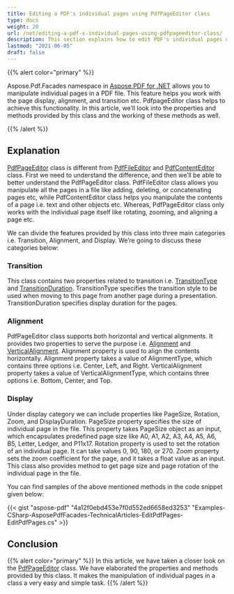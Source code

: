 ```yaml
---
title: Editing a PDF's individual pages using PdfPageEditor class
type: docs
weight: 20
url: /net/editing-a-pdf-s-individual-pages-using-pdfpageeditor-class/
description: This section explains how to edit PDF's individual pages using PdfPageEditor class.
lastmod: "2021-06-05"
draft: false
---
```


{{% alert color="primary" %}}

Aspose.Pdf.Facades namespace in [Aspose.PDF for .NET](/pdf/net/) allows you to manipulate individual pages in a PDF file. This feature helps you work with the page display, alignment, and transition etc. PdfpageEditor class helps to achieve this functionality. In this article, we’ll look into the properties and methods provided by this class and the working of these methods as well.

{{% /alert %}}

## Explanation

[PdfPageEditor](http://www.aspose.com/api/net/pdf/aspose.pdf.facades/pdfpageeditor) class is different from [PdfFileEditor](http://www.aspose.com/api/net/pdf/aspose.pdf.facades/pdffileeditor) and [PdfContentEditor](http://www.aspose.com/api/net/pdf/aspose.pdf.facades/pdfcontenteditor) class. First we need to understand the difference, and then we’ll be able to better understand the PdfPageEditor class. PdfFileEditor class allows you manipulate all the pages in a file like adding, deleting, or concatenating pages etc, while PdfContentEditor class helps you manipulate the contents of a page i.e. text and other objects etc. Whereas, PdfPageEditor class only works with the individual page itself like rotating, zooming, and aligning a page etc.

We can divide the features provided by this class into three main categories i.e. Transition, Alignment, and Display. We’re going to discuss these categories below:

### Transition

This class contains two properties related to transition i.e. [TransitionType](http://www.aspose.com/api/net/pdf/aspose.pdf.facades/pdfpageeditor/properties/transitiontype) and [TransitionDuration](http://www.aspose.com/api/net/pdf/aspose.pdf.facades/pdfpageeditor/properties/transitionduration). TransitionType specifies the transition style to be used when moving to this page from another page during a presentation. TransitionDuration specifies display duration for the pages.

### Alignment

PdfPageEditor class supports both horizontal and vertical alignments. It provides two properties to serve the purpose i.e. [Alignment](http://www.aspose.com/api/net/pdf/aspose.pdf.facades/pdfpageeditor/properties/alignment) and [VerticalAlignment](http://www.aspose.com/api/net/pdf/aspose.pdf.facades/pdfpageeditor/properties/VerticalAlignment). Alignment property is used to align the contents horizontally. Alignment property takes a value of AlignmentType, which contains three options i.e. Center, Left, and Right. VerticalAlignment property takes a value of VerticalAlignmentType, which contains three options i.e. Bottom, Center, and Top.

### Display

Under display category we can include properties like PageSize, Rotation, Zoom, and DisplayDuration. PageSize property specifies the size of individual page in the file. This property takes PageSize object as an input, which encapsulates predefined page size like A0, A1, A2, A3, A4, A5, A6, B5, Letter, Ledger, and P11x17. Rotation property is used to set the rotation of an individual page. It can take values 0, 90, 180, or 270. Zoom property sets the zoom coefficient for the page, and it takes a float value as an input. This class also provides method to get page size and page rotation of the individual page in the file.

You can find samples of the above mentioned methods in the code snippet given below:



{{< gist "aspose-pdf" "4a12f0ebd453e7f0d552ed6658ed3253" "Examples-CSharp-AsposePdfFacades-TechnicalArticles-EditPdfPages-EditPdfPages.cs" >}}

## Conclusion

{{% alert color="primary" %}}
In this article, we have taken a closer look on the [PdfPageEditor](http://www.aspose.com/api/net/pdf/aspose.pdf.facades/pdfpageeditor) class. We have elaborated the properties and methods provided by this class. It makes the manipulation of individual pages in a class a very easy and simple task.
{{% /alert %}}